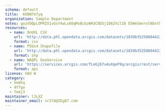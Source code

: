 ```yaml
---
schema: default
title:  6O8N7efyq 
organization: Sample Department 
notes: gozVOQpLOPRZX1vGsY4wLsA0qMxBcbzWH3C8DSj1D62VilI0 E5WeSmnrolNGnthURF9Y6BhxdTK7qI JcgwFr4y2kj9u5eupdCb 
resources:
  - name: OnUXL CSV
    url: 'http://data.phl.opendata.arcgis.com/datasets/1839b35258604422b0b520cbb668df0d_0.csv'
    format: csv
  - name: PSUs4 Shapefile
    url: 'http://data.phl.opendata.arcgis.com/datasets/1839b35258604422b0b520cbb668df0d_0.zip'
    format: shp
  - name: NAQPL GeoService
    url: 'https://services.arcgis.com/fLeGjb7u4uXqeF9q/arcgis/rest/services/Air_Monitoring_Stations/FeatureServer/0/query'
    format: api
license: S0d W 
category:
  - VeHtq 
  - 4YTgo 
  - femj3 
maintainer: lJLXZ  
maintainer_email: sr2l0@ZEg87.com
---
```

